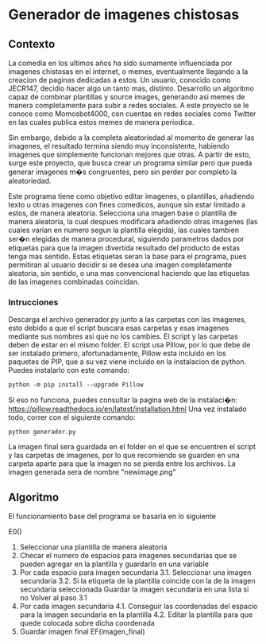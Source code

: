 # Generador de imagenes chistosas
## Contexto

La comedia en los ultimos años ha sido sumamente influenciada por imagenes chistosas en el internet, o memes, eventualmente llegando a la creacion de paginas dedicadas a estos.  Un usuario, conocido como JECR147, decidio hacer algo un tanto mas, distinto. Desarrollo un algoritmo capaz de combinar plantillas y source images, generando asi memes de manera completamente para subir a redes sociales. A este proyecto se le conoce como Momosbot4000, con cuentas en redes sociales como Twitter en las cuales publica estos memes de manera periodica.

Sin embargo, debido a la completa aleatoriedad al momento de generar las imagenes, el resultado termina siendo muy inconsistente, habiendo imagenes que simplemente funcionan mejores que otras. A partir de esto, surge este proyecto, que busca crear un programa similar pero que pueda generar imagenes m�s congruentes, pero sin perder por completo la aleatoriedad.

Este programa tiene como objetivo editar imagenes, o plantillas, añadiendo texto u otras imagenes con fines comedicos, aunque sin estar limitado a estos, de manera aleatoria. Selecciona una imagen base o plantilla de manera aleatoria, la cual despues modificara añadiendo otras imagenes (las cuales varian en numero segun la plantilla elegida), las cuales tambien ser�n elegidas de manera procedural, siguiendo parametros dados por etiquetas para que la imagen divertida resultado del producto de estas tenga mas sentido. Estas etiquetas seran la base para el programa, pues permitiran al usuario decidir si se desea una imagen completamente aleatoria, sin sentido, o una mas convencional haciendo que las etiquetas de las imagenes combinadas coincidan.

### Intrucciones
Descarga el archivo generador.py junto a las carpetas con las imagenes, esto debido a que el script buscara esas carpetas y esas imagenes mediante sus nombres asi que no los cambies. El script y las carpetas deben de estar en el mismo folder. 
El script usa Pillow, por lo que debe de ser instalado primero, afortunadamente, Pillow esta incluido en los paquetes de PIP, que a su vez viene incluido en la instalacion de python. Puedes instalarlo con este comando:

	python -m pip install --upgrade Pillow

Si eso no funciona, puedes consultar la pagina web de la instalaci�n: https://pillow.readthedocs.io/en/latest/installation.html
Una vez instalado todo, correr con el siguiente comando:

	python generador.py

La imagen final sera guardada en el folder en el que se encuentren el script y las carpetas de imagenes, por lo que recomiendo se guarden en una carpeta aparte para que la imagen no se pierda entre los archivos. La imagen generada sera de nombre "newimage.png"

## Algoritmo
El funcionamiento base del programa se basaria en lo siguiente

E0()
1. Seleccionar una plantilla de manera aleatoria
2. Checar el numero de espacios para imagenes secundarias que se pueden agregar en la plantilla y guardarlo en una variable
3. Por cada espacio para imagen secundaria
	3.1. Seleccionar una imagen secundaria
	3.2. Si la etiqueta de la plantilla coincide con la de la imagen secundaria seleccionada
		Guardar la imagen secundaria en una lista
   	si no
		Volver al paso 3.1
4. Por cada imagen secundaria
	4.1. Conseguir las coordenadas del espacio para la imagen secundaria en la plantilla
	4.2. Editar la plantilla para que quede colocada sobre dicha coordenada
5. Guardar imagen final
EF(imagen_final)
